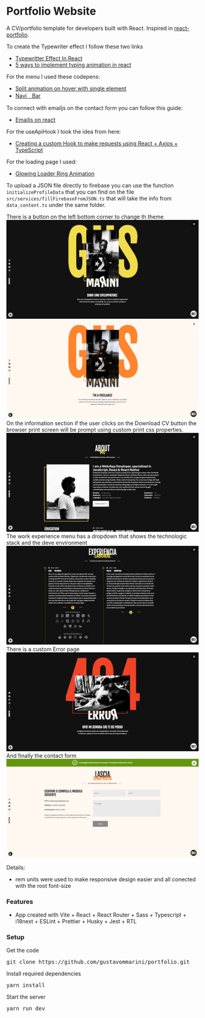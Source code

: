 # Portfolio Website

A CV/portfolio template for developers built with React. Inspired in [react-portfolio](https://github.com/ubaimutl/react-portfolio).

To create the Typewriter effect I follow these two links

- [Typewritter Effect In React](https://medium.com/@hamzamakh/typewriter-effect-in-react-a103a4f385c9)
- [5 ways to implement typing animation in react](https://blog.logrocket.com/5-ways-implement-typing-animation-react/)

For the menu I used these codepens:

- [Split animation on hover with single element](https://codepen.io/ggsingla/pen/MWOzxbq)
- [Navi　Bar](https://codepen.io/yuhomyan/pen/WNwGywp)

To connect with emailjs on the contact form you can follow this guide:

- [Emailjs on react](https://medium.com/@alagappan.dev/using-emailjs-with-react-to-build-a-contact-form-for-your-website-5040966a814)

For the useApiHook I took the idea from here:

- [Creating a custom Hook to make requests using React + Axios + TypeScript](https://danilorivera95.medium.com/creating-a-custom-hook-to-make-requests-using-react-axios-typescript-ca591c6c25fc)

For the loading page I used:

- [Glowing Loader Ring Animation](https://codepen.io/Curlmuhi/pen/ExKWXKO)

To upload a JSON file directly to firebase you can use the function `initializeProfileData` that you can find on the file `src/services/fillFirebaseFromJSON.ts` that will take the info from `data_content.ts` under the same folder.

There is a button on the left bottom corner to change th theme
[![CV portfolio](src/assets/screenshot1.jpg)](https://gmm-portfolio.netlify.app)
[![CV portfolio](src/assets/screenshot2.jpg)](https://gmm-portfolio.netlify.app)
On the information section if the user clicks on the Download CV button the browser print screen will be prompt using custom print css properties.
[![CV portfolio](src/assets/screenshot3a.jpg)](https://gmm-portfolio.netlify.app/about)
The work experience menu has a dropdown that shows the technologic stack and the deve environment
[![CV portfolio](src/assets/screenshot3b.jpg)](https://gmm-portfolio.netlify.app/work-experience)
There is a custom Error page
[![CV portfolio](src/assets/screenshot4.jpg)](https://gmm-portfolio.netlify.app/wrong-url)
And finally the contact form
[![CV portfolio](src/assets/screenshot5.jpg)](https://gmm-portfolio.netlify.app/contact)

Details:

- rem units were used to make responsive design easier and all conected with the root font-size

### Features

- App created with Vite + React + React Router + Sass + Typescript + i18next + ESLint + Prettier + Husky + Jest + RTL

### Setup

Get the code

<pre>git clone https://github.com/gustavommarini/portfolio.git</pre>

Install required dependencies

<pre>yarn install</pre>

Start the server

<pre>yarn run dev</pre>
